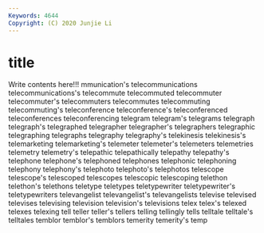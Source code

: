 ```yaml
---
Keywords: 4644
Copyright: (C) 2020 Junjie Li
---
```


# title

Write contents here!!!
mmunication's
telecommunications 
telecommunications's 
telecommute 
telecommuted 
telecommuter 
telecommuter's 
telecommuters 
telecommutes 
telecommuting 
telecommuting's
teleconference 
teleconference's 
teleconferenced 
teleconferences 
teleconferencing 
telegram 
telegram's 
telegrams 
telegraph 
telegraph's
telegraphed 
telegrapher 
telegrapher's 
telegraphers 
telegraphic 
telegraphing 
telegraphs 
telegraphy 
telegraphy's 
telekinesis
telekinesis's 
telemarketing 
telemarketing's 
telemeter 
telemeter's 
telemeters 
telemetries 
telemetry 
telemetry's 
telepathic
telepathically 
telepathy 
telepathy's 
telephone 
telephone's 
telephoned 
telephones 
telephonic 
telephoning 
telephony
telephony's 
telephoto 
telephoto's 
telephotos 
telescope 
telescope's 
telescoped 
telescopes 
telescopic 
telescoping
telethon 
telethon's 
telethons 
teletype 
teletypes 
teletypewriter 
teletypewriter's 
teletypewriters 
televangelist 
televangelist's
televangelists 
televise 
televised 
televises 
televising 
television 
television's 
televisions 
telex 
telex's
telexed 
telexes 
telexing 
tell 
teller 
teller's 
tellers 
telling 
tellingly 
tells
telltale 
telltale's 
telltales 
temblor 
temblor's 
temblors 
temerity 
temerity's 
temp 
